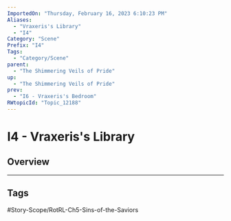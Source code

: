 ```yaml
---
ImportedOn: "Thursday, February 16, 2023 6:10:23 PM"
Aliases:
  - "Vraxeris's Library"
  - "I4"
Category: "Scene"
Prefix: "I4"
Tags:
  - "Category/Scene"
parent:
  - "The Shimmering Veils of Pride"
up:
  - "The Shimmering Veils of Pride"
prev:
  - "I6 - Vraxeris's Bedroom"
RWtopicId: "Topic_12188"
---
```

# I4 - Vraxeris's Library
## Overview

---
## Tags
#Story-Scope/RotRL-Ch5-Sins-of-the-Saviors

